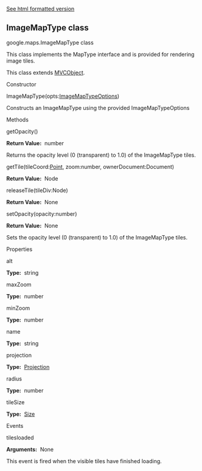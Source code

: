 [See html formatted version](https://huasofoundries.github.io/google-maps-documentation/ImageMapType.html)


ImageMapType class
------------------

google.maps.ImageMapType class

This class implements the MapType interface and is provided for rendering image tiles.

This class extends [MVCObject](https://github.com/amenadiel/google-maps-documentation/blob/master/docs/MVCObject.md).

Constructor

ImageMapType(opts:[ImageMapTypeOptions](https://github.com/amenadiel/google-maps-documentation/blob/master/docs/ImageMapTypeOptions.md))

Constructs an ImageMapType using the provided ImageMapTypeOptions

Methods

getOpacity()

**Return Value:**  number

Returns the opacity level (0 (transparent) to 1.0) of the ImageMapType tiles.

getTile(tileCoord:[Point](https://github.com/amenadiel/google-maps-documentation/blob/master/docs/Point.md), zoom:number, ownerDocument:Document)

**Return Value:**  Node

releaseTile(tileDiv:Node)

**Return Value:**  None

setOpacity(opacity:number)

**Return Value:**  None

Sets the opacity level (0 (transparent) to 1.0) of the ImageMapType tiles.

Properties

alt

**Type:**  string

maxZoom

**Type:**  number

minZoom

**Type:**  number

name

**Type:**  string

projection

**Type:**  [Projection](https://github.com/amenadiel/google-maps-documentation/blob/master/docs/Projection.md)

radius

**Type:**  number

tileSize

**Type:**  [Size](https://github.com/amenadiel/google-maps-documentation/blob/master/docs/Size.md)

Events

tilesloaded

**Arguments:**  None

This event is fired when the visible tiles have finished loading.